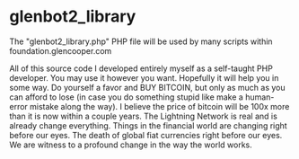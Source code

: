 # glenbot2_library
The "glenbot2_library.php" PHP file will be used by many scripts within foundation.glencooper.com

All of this source code I developed entirely myself as a self-taught PHP developer.  You may use it however you want.  Hopefully it will help you in some way.  Do yourself a favor and BUY BITCOIN, but only as much as you can afford to lose (in case you do something stupid like make a human-error mistake along the way).  I believe the price of bitcoin will be 100x more than it is now within a couple years.  The Lightning Network is real and is already change everything.  Things in the financial world are changing right before our eyes.  The death of global fiat currencies right before our eyes.  We are witness to a profound change in the way the world works.
